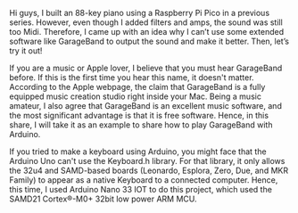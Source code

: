 Hi guys, I built an 88-key piano using a Raspberry Pi Pico in a previous series. However, even though I added filters and amps, the sound was still too Midi. Therefore, I came up with an idea why I can’t use some extended software like GarageBand to output the sound and make it better. Then, let’s try it out!

If you are a music or Apple lover, I believe that you must hear GarageBand before. If this is the first time you hear this name, it doesn't matter. According to the Apple webpage, the claim that GarageBand is a fully equipped music creation studio right inside your Mac. Being a music amateur, I also agree that GarageBand is an excellent music software, and the most significant advantage is that it is free software. Hence, in this share, I will take it as an example to share how to play GarageBand with Arduino.

If you tried to make a keyboard using Arduino, you might face that the Arduino Uno can't use the Keyboard.h library. For that library, it only allows the 32u4 and SAMD-based boards (Leonardo, Esplora, Zero, Due, and MKR Family) to appear as a native Keyboard to a connected computer. Hence, this time, I used Arduino Nano 33 IOT to do this project, which used the SAMD21 Cortex®-M0+ 32bit low power ARM MCU.
